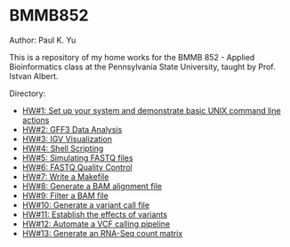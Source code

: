 # BMMB852
Author: Paul K. Yu

This is a repository of my home works for the BMMB 852 - Applied Bioinformatics class at the Pennsylvania State University, taught by Prof. Istvan Albert.

Directory:
- [HW#1: Set up your system and demonstrate basic UNIX command line actions](https://github.com/yupaulk/BMMB852/tree/main/hw1)
- [HW#2: GFF3 Data Analysis](https://github.com/yupaulk/BMMB852/tree/main/hw2)
- [HW#3: IGV Visualization](https://github.com/yupaulk/BMMB852/tree/main/hw3)
- [HW#4: Shell Scripting](https://github.com/yupaulk/BMMB852/tree/main/hw4)
- [HW#5: Simulating FASTQ files](https://github.com/yupaulk/BMMB852/tree/main/hw5)
- [HW#6: FASTQ Quality Control](https://github.com/yupaulk/BMMB852/tree/main/hw6)
- [HW#7: Write a Makefile](https://github.com/yupaulk/BMMB852/tree/main/hw7)
- [HW#8: Generate a BAM alignment file](https://github.com/yupaulk/BMMB852/tree/main/hw8)
- [HW#9: Filter a BAM file](https://github.com/yupaulk/BMMB852/tree/main/hw9)
- [HW#10: Generate a variant call file](https://github.com/yupaulk/BMMB852/tree/main/hw10)
- [HW#11: Establish the effects of variants](https://github.com/yupaulk/BMMB852/tree/main/hw11)
- [HW#12: Automate a VCF calling pipeline](https://github.com/yupaulk/BMMB852/tree/main/hw12)
- [HW#13: Generate an RNA-Seq count matrix](https://github.com/yupaulk/BMMB852/tree/main/hw13)
